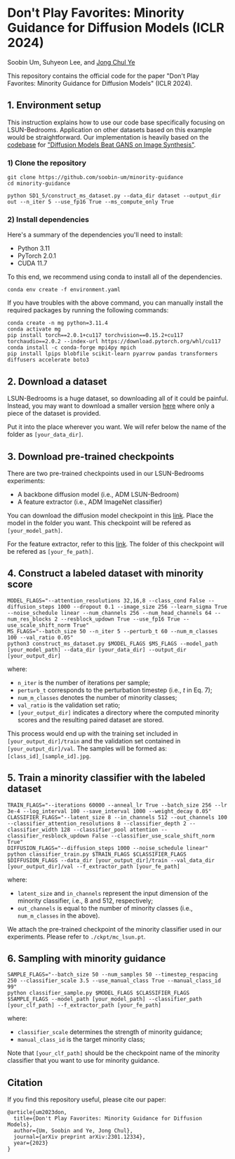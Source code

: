# Don't Play Favorites: Minority Guidance for Diffusion Models (ICLR 2024)

Soobin Um, Suhyeon Lee, and [Jong Chul Ye](https://bispl.weebly.com/professor.html)

This repository contains the official code for the paper "Don't Play Favorites: Minority Guidance for Diffusion Models" (ICLR 2024).

## 1. Environment setup
This instruction explains how to use our code base specifically focusing on LSUN-Bedrooms. Application on other datasets based on this example would be straightforward. Our implementation is heavily based on the [codebase](https://github.com/openai/guided-diffusion) for ["Diffusion Models Beat GANS on Image Synthesis"](https://arxiv.org/abs/2105.05233).

### 1) Clone the repository
```
git clone https://github.com/soobin-um/minority-guidance
cd minority-guidance
```

```
python SD1_5/construct_ms_dataset.py --data_dir dataset --output_dir out --n_iter 5 --use_fp16 True --ms_compute_only True
```

### 2) Install dependencies
Here's a summary of the dependencies you'll need to install:
- Python 3.11
- PyTorch 2.0.1
- CUDA 11.7

To this end, we recommend using conda to install all of the dependencies.
```
conda env create -f environment.yaml
```
If you have troubles with the above command, you can manually install the required packages by running the following commands:
```
conda create -n mg python=3.11.4
conda activate mg
pip install torch==2.0.1+cu117 torchvision==0.15.2+cu117 torchaudio==2.0.2 --index-url https://download.pytorch.org/whl/cu117
conda install -c conda-forge mpi4py mpich
pip install lpips blobfile scikit-learn pyarrow pandas transformers diffusers accelerate boto3
```


## 2. Download a dataset
LSUN-Bedrooms is a huge dataset, so downloading all of it could be painful. Instead, you may want to download a smaller version [here](https://www.kaggle.com/datasets/jhoward/lsun_bedroom) where only a piece of the dataset is provided.

Put it into the place wherever you want. We will refer below the name of the folder as ```[your_data_dir]```.


## 3. Download pre-trained checkpoints
There are two pre-trained checkpoints used in our LSUN-Bedrooms experiments:
- A backbone diffusion model (i.e., ADM LSUN-Bedroom)
- A feature extractor (i.e., ADM ImageNet classifier)

You can download the diffusion model checkpoint in this [link](https://openaipublic.blob.core.windows.net/diffusion/jul-2021/lsun_bedroom.pt). Place the model in the folder you want. This checkpoint will be refered as ```[your_model_path]```.

For the feature extractor, refer to this [link](https://openaipublic.blob.core.windows.net/diffusion/jul-2021/256x256_classifier.pt). The folder of this checkpoint will be refered as ```[your_fe_path]```.


## 4. Construct a labeled dataset with minority score
```
MODEL_FLAGS="--attention_resolutions 32,16,8 --class_cond False --diffusion_steps 1000 --dropout 0.1 --image_size 256 --learn_sigma True --noise_schedule linear --num_channels 256 --num_head_channels 64 --num_res_blocks 2 --resblock_updown True --use_fp16 True --use_scale_shift_norm True"
MS_FLAGS="--batch_size 50 --n_iter 5 --perturb_t 60 --num_m_classes 100 --val_ratio 0.05"
python3 construct_ms_dataset.py $MODEL_FLAGS $MS_FLAGS --model_path [your_model_path] --data_dir [your_data_dir] --output_dir [your_output_dir]
```
where:
- ```n_iter``` is the number of iterations per sample;
- ```perturb_t``` corresponds to the perturbation timestep (i.e., $t$ in Eq. 7);
- ```num_m_classes``` denotes the number of minority classes;
-  ```val_ratio``` is the validation set ratio;
- ```[your_output_dir]``` indicates a directory where the computed minority scores and the resulting paired dataset are stored.

This process would end up with the training set included in ```[your_output_dir]/train``` and the validation set contained in ```[your_output_dir]/val```. The samples will be formed as: ```[class_id]_[sample_id].jpg```.



## 5. Train a minority classifier with the labeled dataset
```
TRAIN_FLAGS="--iterations 60000 --anneal_lr True --batch_size 256 --lr 3e-4 --log_interval 100 --save_interval 1000 --weight_decay 0.05"
CLASSIFIER_FLAGS="--latent_size 8 --in_channels 512 --out_channels 100 --classifier_attention_resolutions 8 --classifier_depth 2 --classifier_width 128 --classifier_pool attention --classifier_resblock_updown False --classifier_use_scale_shift_norm True"
DIFFUSION_FLAGS="--diffusion_steps 1000 --noise_schedule linear"
python classifier_train.py $TRAIN_FLAGS $CLASSIFIER_FLAGS $DIFFUSION_FLAGS --data_dir [your_output_dir]/train --val_data_dir [your_output_dir]/val --f_extractor_path [your_fe_path]
```
where:
- ```latent_size``` and ```in_channels``` represent the input dimension of the minority classifier, i.e., 8 and 512, respectively;
- ```out_channels``` is equal to the number of minority classes (i.e., ```num_m_classes``` in the above).

We attach the pre-trained checkpoint of the minority classifier used in our experiments. Please refer to ```./ckpt/mc_lsun.pt```.


## 6. Sampling with minority guidance
```
SAMPLE_FLAGS="--batch_size 50 --num_samples 50 --timestep_respacing 250 --classifier_scale 3.5 --use_manual_class True --manual_class_id 99"
python classifier_sample.py $MODEL_FLAGS $CLASSIFIER_FLAGS $SAMPLE_FLAGS --model_path [your_model_path] --classifier_path [your_clf_path] --f_extractor_path [your_fe_path]
```
where:
- ```classifier_scale``` determines the strength of minority guidance;
- ```manual_class_id``` is the target minority class;

Note that ```[your_clf_path]``` should be the checkpoint name of the minority classifier that you want to use for minority guidance.

## Citation
If you find this repository useful, please cite our paper:
```
@article{um2023don,
  title={Don't Play Favorites: Minority Guidance for Diffusion Models},
  author={Um, Soobin and Ye, Jong Chul},
  journal={arXiv preprint arXiv:2301.12334},
  year={2023}
}
```
